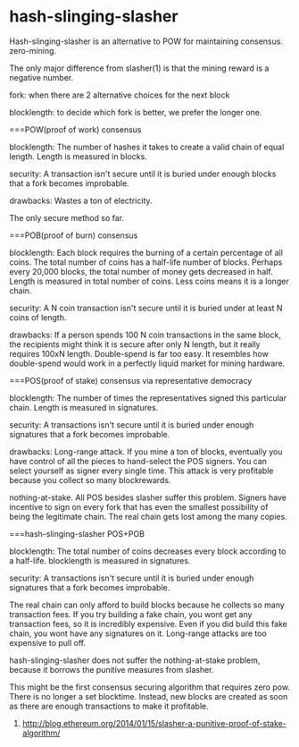 hash-slinging-slasher
=====================

Hash-slinging-slasher is an alternative to POW for maintaining consensus. zero-mining.

The only major difference from slasher(1) is that the mining reward is a negative number.

fork: when there are 2 alternative choices for the next block

blocklength: to decide which fork is better, we prefer the longer one.

===POW(proof of work) consensus

blocklength: The number of hashes it takes to create a valid chain of equal length. Length is measured in blocks.

security: A transaction isn't secure until it is buried under enough blocks that a fork becomes improbable.

drawbacks: Wastes a ton of electricity.

The only secure method so far.

===POB(proof of burn) consensus

blocklength: Each block requires the burning of a certain percentage of all coins. The total number of coins has a half-life number of blocks. Perhaps every 20,000 blocks, the total number of money gets decreased in half. Length is measured in total number of coins. Less coins means it is a longer chain.

security: A N coin transaction isn't secure until it is buried under at least N coins of length.

drawbacks: If a person spends 100 N coin transactions in the same block, the recipients might think it is secure after only N length, but it really requires 100xN length. Double-spend is far too easy. It resembles how double-spend would work in a perfectly liquid market for mining hardware.

===POS(proof of stake) consensus via representative democracy

blocklength: The number of times the representatives signed this particular chain. Length is measured in signatures.

security: A transactions isn't secure until it is buried under enough signatures that a fork becomes improbable.

drawbacks: Long-range attack. If you mine a ton of blocks, eventually you have control of all the pieces to hand-select the POS signers. You can select yourself as signer every single time. This attack is very profitable because you collect so many blockrewards.

nothing-at-stake. All POS besides slasher suffer this problem. Signers have incentive to sign on every fork that has even the smallest possibility of being the legitimate chain. The real chain gets lost among the many copies.

===hash-slinging-slasher POS+POB

blocklength: The total number of coins decreases every block according to a half-life. blocklength is measured in signatures.

security: A transactions isn't secure until it is buried under enough signatures that a fork becomes improbable.

The real chain can only afford to build blocks because he collects so many transaction fees. If you try building a fake chain, you wont get any transaction fees, so it is incredibly expensive. Even if you did build this fake chain, you wont have any signatures on it. Long-range attacks are too expensive to pull off.

hash-slinging-slasher does not suffer the nothing-at-stake problem, because it borrows the punitive measures from slasher.

This might be the first consensus securing algorithm that requires zero pow. There is no longer a set blocktime. Instead, new blocks are created as soon as there are enough transactions to make it profitable.


1) http://blog.ethereum.org/2014/01/15/slasher-a-punitive-proof-of-stake-algorithm/